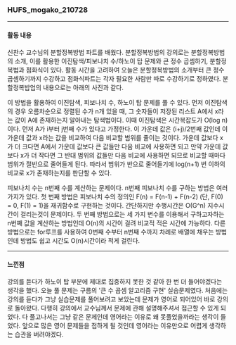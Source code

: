 ### HUFS_mogako_210728


----


#### 활동 내용


신찬수 교수님의 분할정복방법 파트를 배웠다. 분할정복방법의 강의로는 분할정복방법의 소개, 이를 활용한 이진탐색/피보나치 수/하노이 탑 문제와 큰 정수 곱셈하기, 분할정복법과 점화식이 있다. 활동 시간을 고려하여 오늘은 분할정복방법의 소개부터 큰 정수 곱셈하기까지 수강하고 점화식파트는 각자 필요한 사람만 따로 수강하기로 정하였다. 분할정복밥업의 내용으로는 아래의 사진과 같다.


이 방법을 활용하여 이진탐색, 피보나치 수, 하노이 탑 문제를 풀 수 있다. 먼저 이진탐색의 경우 오름차순으로 정렬된 수가 n개 있을 때, 그 숫자들이 저장된 리스트 A에서 x라는 값이 A에 존재하는지 알아내는 탐색법이다. 이때 이진탐색은 시간복잡도가 O(log n)이다. 먼저 A가 i부터 j번째 수가 있다고 가정한다. 이 가운데 값은 (i+j)/2번째 값인데 이 가운데 값과 x라는 값을 비교하여 다음 비교할 범위를 줄이는 것이다. 가운데 값보다 x가 더 크다면 A에서 가운데 값보다 큰 값들만 다음 비교에 사용하면 되고 만약 가운데 값보다 x가 더 작다면 그 반대 범위의 값들만 다음 비교에 사용하면 되므로 비교할 때마다 범위가 절반으로 줄어들게 된다. 따라서 범위가 반으로 줄어들기에 log(n+1) 번 이하의 비교로 x가 존재하는지를 판단할 수 있다.


피보나치 수는 n번째 수를 계산하는 문제이다. n번째 피보나치 수를 구하는 방법은 여러 가지가 있다. 첫 번째 방법은 피보나치 수의 정의인 F(n) = F(n-1) + F(n-2) (단, F(0) = 0, F(1) = 1)을 재귀함수로 구현하는 것이다. 간단하지만 수행시간은 O(G^n) 지수시간이 걸리는것이 문제이다. 두 번째 방법으로는 세 가지 변수를 이용해서 구하고자하는 n번째 값을 계산하는 방법인데 O(n)의 시간이 걸려 비교적 적은 시간에 가능하다. 다른 방법으로는 for루프를 사용하여 0번째 수부터 n번째 수까지 차례로 배열에 채우는 방법인데 방법도 쉽고 시간도 O(n)시간이라 적게 걸린다.

----


#### 느낀점


강의를 듣다가 하노이 탑 부분에 제대로 집중하지 못한 것 같아 한 번 더 들어야겠다는 생각을 했다. 오늘 풀 문제는 구름의 '큰 수 곱셈 알고리즘 구현' 실습문제였다. 처음에는 강의를 듣다가 그냥 실습문제를 풀어보려고 보았는데 문제가 영어로 되어있어 바로 강의로 돌아왔다. 다행히 강의에서 교수님께서 문제에 관해 설명해주셔서 접근할 수 있게 되었다. 다 풀고나서는 그냥 같은 문제인데 영어라는 이유로 왜 못풀었을까라는 생각이 들었다. 앞으로 많은 영어 문제들을 접하게 될 것인데 영어라는 이유만으로 어렵게 생각하는 습관을 버려야겠다.
